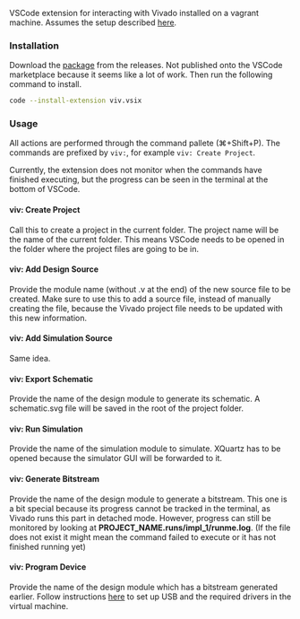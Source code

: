 VSCode extension for interacting with Vivado installed on a vagrant machine. Assumes the setup described [here](https://github.com/daniellimws/vivado-mac).

### Installation
Download the [package](https://github.com/daniellimws/viv/releases/download/0.0.1/viv-0.0.1.vsix) from the releases. Not published onto the VSCode marketplace because it seems like a lot of work. Then run the following command to install.

```sh
code --install-extension viv.vsix
```

### Usage
All actions are performed through the command pallete (⌘+Shift+P). The commands are prefixed by `viv:`, for example `viv: Create Project`.

Currently, the extension does not monitor when the commands have finished executing, but the progress can be seen in the terminal at the bottom of VSCode.

#### viv: Create Project
Call this to create a project in the current folder. The project name will be the name of the current folder. This means VSCode needs to be opened in the folder where the project files are going to be in.

#### viv: Add Design Source
Provide the module name (without .v at the end) of the new source file to be created. Make sure to use this to add a source file, instead of manually creating the file, because the Vivado project file needs to be updated with this new information.

#### viv: Add Simulation Source
Same idea.

#### viv: Export Schematic
Provide the name of the design module to generate its schematic. A schematic.svg file will be saved in the root of the project folder.

#### viv: Run Simulation
Provide the name of the simulation module to simulate. XQuartz has to be opened because the simulator GUI will be forwarded to it.

#### viv: Generate Bitstream
Provide the name of the design module to generate a bitstream. This one is a bit special because its progress cannot be tracked in the terminal, as Vivado runs this part in detached mode. However, progress can still be monitored by looking at **PROJECT_NAME.runs/impl_1/runme.log**. (If the file does not exist it might mean the command failed to execute or it has not finished running yet)

#### viv: Program Device
Provide the name of the design module which has a bitstream generated earlier. Follow instructions [here](https://www.centennialsoftwaresolutions.com/post/connecting-vivado-to-digilent-s-usb-to-jtag-through-virtualbox) to set up USB and the required drivers in the virtual machine.

